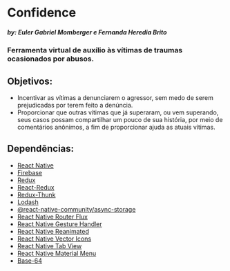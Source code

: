 # Confidence

##### _by: Euler Gabriel Momberger e Fernanda Heredia Brito_

### Ferramenta virtual de auxílio às vítimas de traumas ocasionados por abusos.
  
  
## Objetivos:
- Incentivar as vítimas a denunciarem o agressor, sem medo de serem prejudicadas por terem feito a denúncia.
- Proporcionar que outras vítimas que já superaram, ou vem superando, seus casos possam compartilhar um pouco de sua história, por meio de comentários anônimos, a fim de proporcionar ajuda as atuais vítimas.

## Dependências:
- [React Native](https://facebook.github.io/react-native/)
- [Firebase](https://firebase.google.com/)
- [Redux](https://redux.js.org/)
- [React-Redux](https://react-redux.js.org/)
- [Redux-Thunk](https://github.com/reduxjs/redux-thunk)
- [Lodash](https://lodash.com/)
- [@react-native-community/async-storage](https://github.com/react-native-community/async-storage)
- [React Native Router Flux](https://github.com/aksonov/react-native-router-flux)
- [React Native Gesture Handler](https://github.com/kmagiera/react-native-gesture-handler)
- [React Native Reanimated](https://www.npmjs.com/package/react-native-reanimated)
- [React Native Vector Icons](https://github.com/oblador/react-native-vector-icons)
- [React Native Tab View](https://github.com/react-native-community/react-native-tab-view)
- [React Native Material Menu](https://www.npmjs.com/package/react-native-material-menu)
- [Base-64](https://www.npmjs.com/package/base-64)


